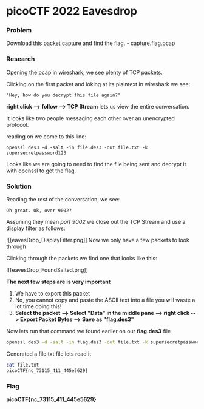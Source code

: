 # picoCTF 2022 Eavesdrop
### Problem ###
Download this packet capture and find the flag.
	- capture.flag.pcap

### Research ###
Opening the pcap in wireshark, we see plenty of TCP packets.

Clicking on the first packet and loking at its plaintext in wireshark we see:
``````
"Hey, how do you decrypt this file again?"
``````
**right click --> follow --> TCP Stream** lets us view the entire conversation. 

It looks like two people messaging each other over an unencrypted protocol. 

reading on we come to this line:

``````
openssl des3 -d -salt -in file.des3 -out file.txt -k supersecretpassword123
``````
Looks like we are going to need to find the file being sent and decrypt it with openssl to get the flag. 

### Solution ###
Reading the rest of the conversation, we see:

``````
Oh great. Ok, over 9002?
``````

Assuming they mean _port 9002_ we close out the TCP Stream and use a display filter as follows:

![[eavesDrop_DisplayFilter.png]]
Now we only have a few packets to look through

Clicking through the packets we find one that looks like this: 

![[eavesDrop_FoundSalted.png]]

**The next few steps are is very important**

1. We have to export this packet
2. No, you cannot copy and paste the ASCII text into a file you will waste a lot time doing this!
3. **Select the packet --> Select "Data" in the middle pane --> right click --> Export Packet Bytes --> Save as "flag.des3"**

Now lets run that command we found earlier on our **flag.des3** file 

``````bash
openssl des3 -d -salt -in flag.des3 -out file.txt -k supersecretpassword123
``````

Generated a file.txt file lets read it

``````bash
cat file.txt 
picoCTF{nc_73115_411_445e5629}
``````

### Flag ###
**picoCTF{nc_73115_411_445e5629}**


